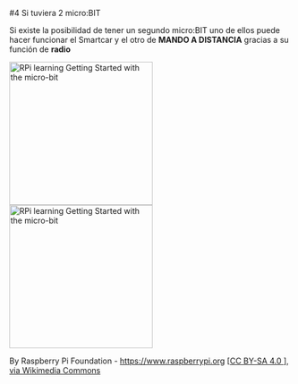 #4 Si tuviera 2 micro:BIT

Si existe la posibilidad de tener un segundo micro:BIT uno de ellos puede hacer funcionar el Smartcar y el otro de **MANDO A DISTANCIA** gracias a su función de **radio**

<a title="By Raspberry Pi Foundation - https://www.raspberrypi.org [CC BY-SA 4.0 
 (https://creativecommons.org/licenses/by-sa/4.0
)], via Wikimedia Commons" href="https://commons.wikimedia.org/wiki/File:RPi_learning_Getting_Started_with_the_micro-bit.png"><img width="256" alt="RPi learning Getting Started with the micro-bit" src="https://upload.wikimedia.org/wikipedia/commons/a/ab/RPi_learning_Getting_Started_with_the_micro-bit.png"></a> 
<a title="By Raspberry Pi Foundation - https://www.raspberrypi.org [CC BY-SA 4.0 
 (https://creativecommons.org/licenses/by-sa/4.0
)], via Wikimedia Commons" href="https://commons.wikimedia.org/wiki/File:RPi_learning_Getting_Started_with_the_micro-bit.png"><img width="256" alt="RPi learning Getting Started with the micro-bit" src="https://upload.wikimedia.org/wikipedia/commons/a/ab/RPi_learning_Getting_Started_with_the_micro-bit.png"></a> 



By Raspberry Pi Foundation - https://www.raspberrypi.org [<a href="https://creativecommons.org/licenses/by-sa/4.0">CC BY-SA 4.0 </a>], <a href="https://commons.wikimedia.org/wiki/File:RPi_learning_Getting_Started_with_the_micro-bit.png">via Wikimedia Commons</a>